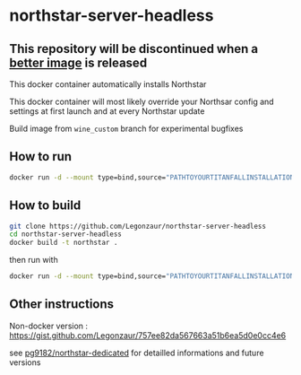 # northstar-server-headless

## This repository will be discontinued when a [better image](https://github.com/pg9182/northstar-dedicated) is released

This docker container automatically installs Northstar

This docker container will most likely override your Northsar config and settings at first launch and at every Northstar update

Build image from `wine_custom` branch for experimental bugfixes 

## How to run

```bash
docker run -d --mount type=bind,source="PATHTOYOURTITANFALLINSTALLATION",target="/Titanfall2" legonzaur/northstar-server-headless:latest
```

## How to build

```bash
git clone https://github.com/Legonzaur/northstar-server-headless
cd northstar-server-headless
docker build -t northstar .
```
then run with 

```bash
docker run -d --mount type=bind,source="PATHTOYOURTITANFALLINSTALLATION",target="/Titanfall2" northstar
```

## Other instructions

Non-docker version : https://gist.github.com/Legonzaur/757ee82da567663a51b6ea5d0e0cc4e6

see [pg9182/northstar-dedicated](https://github.com/pg9182/northstar-dedicated) for detailled informations and future versions
